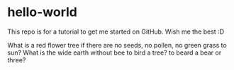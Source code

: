# hello-world
This repo is for a tutorial to get me started on GitHub. Wish me the best :D

What is a red flower tree if there are no seeds, no pollen, no green grass to sun?
What is the wide earth without bee to bird a tree? to beard a bear or three?

